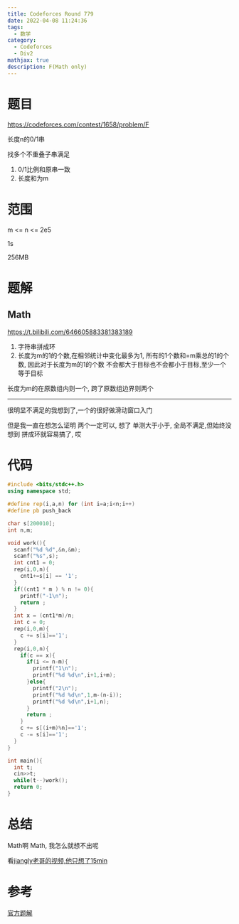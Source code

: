 ```yaml
---
title: Codeforces Round 779
date: 2022-04-08 11:24:36
tags:
  - 数学
category:
  - Codeforces
  - Div2
mathjax: true
description: F(Math only)
---
```


# 题目

https://codeforces.com/contest/1658/problem/F

长度n的0/1串

找多个不重叠子串满足

1. 0/1比例和原串一致
2. 长度和为m

# 范围

m <= n <= 2e5


1s

256MB

# 题解

## Math

https://t.bilibili.com/646605883381383189

1. 字符串拼成环
2. 长度为m的1的个数,在相邻统计中变化最多为1, 所有的1个数和=m乘总的1的个数, 因此对于长度为m的1的个数 不会都大于目标也不会都小于目标,至少一个等于目标

长度为m的在原数组内则一个, 跨了原数组边界则两个

---

很明显不满足的我想到了,一个的很好做滑动窗口入门

但是我一直在想怎么证明 两个一定可以, 想了 单测大于小于, 全局不满足,但始终没想到 拼成环就容易搞了, 哎

# 代码

```cpp
#include <bits/stdc++.h>
using namespace std;

#define rep(i,a,n) for (int i=a;i<n;i++)
#define pb push_back

char s[200010];
int n,m;

void work(){
  scanf("%d %d",&n,&m);
  scanf("%s",s);
  int cnt1 = 0;
  rep(i,0,n){
    cnt1+=s[i] == '1';
  }
  if((cnt1 * m ) % n != 0){
    printf("-1\n");
    return ;
  }
  int x = (cnt1*m)/n;
  int c = 0;
  rep(i,0,m){
    c += s[i]=='1';
  }
  rep(i,0,n){
    if(c == x){
      if(i <= n-m){
        printf("1\n");
        printf("%d %d\n",i+1,i+m);
      }else{
        printf("2\n");
        printf("%d %d\n",1,m-(n-i));
        printf("%d %d\n",i+1,n);
      }
      return ;
    }
    c += s[(i+m)%n]=='1';
    c -= s[i]=='1';
  }
}

int main(){
  int t;
  cin>>t;
  while(t--)work();
  return 0;
}
```


# 总结

Math啊 Math, 我怎么就想不出呢

看[jiangly老哥的视频,他只想了15min](https://www.bilibili.com/video/BV1Ur4y1W7Rd)

# 参考

[官方题解](https://codeforces.com/blog/entry/101302)
